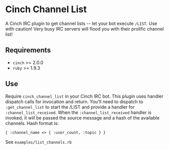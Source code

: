 Cinch Channel List
==================

A Cinch IRC plugin to get channel lists -- let your bot execute `/LIST`. Use with caution! Very busy IRC servers will flood you with their prolific channel list!

Requirements
------------

* `cinch` >= 2.0.0
* `ruby` >= 1.9.3

Use
---

Require `cinch_channel_list` in your Cinch IRC bot. This plugin uses handler dispatch calls for invocation and return. You'll need to dispatch to `:get_channel_list` to start the /LIST and provide a handler for `:channel_list_received`. When the `:channel_list_received` handler is invoked, it will be passed the source message and a hash of the available channels. Hash format is:

 `{ :channel_name => { :user_count, :topic } }`

See `examples/list_channels.rb`
